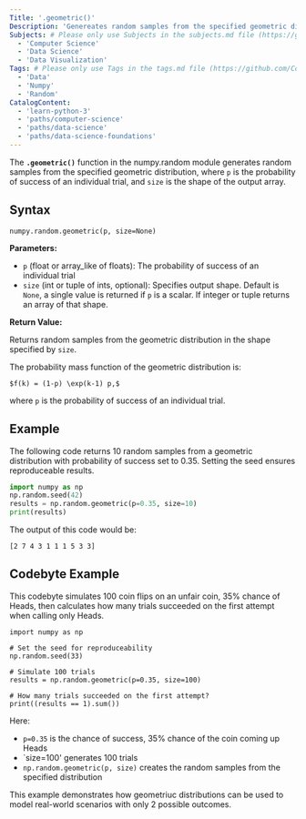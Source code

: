 ```yaml
---
Title: '.geometric()'
Description: 'Genereates random samples from the specified geometric distribution.'
Subjects: # Please only use Subjects in the subjects.md file (https://github.com/Codecademy/docs/blob/main/documentation/subjects.md). If that list feels insufficient, feel free to create a new Subject and add it to subjects.md in your PR!
  - 'Computer Science'
  - 'Data Science'
  - 'Data Visualization'
Tags: # Please only use Tags in the tags.md file (https://github.com/Codecademy/docs/blob/main/documentation/tags.md). If that list feels insufficient, feel free to create a new Tag and add it to tags.md in your PR!
  - 'Data'
  - 'Numpy'
  - 'Random'
CatalogContent:
  - 'learn-python-3'
  - 'paths/computer-science'
  - 'paths/data-science'
  - 'paths/data-science-foundations'
---
```


The **`.geometric()`** function in the numpy.random module generates random samples from the specified geometric distribution, where `p` is the probability of success of an individual trial, and `size` is the shape of the output array.

## Syntax

```pseudo
numpy.random.geometric(p, size=None)
```

**Parameters:**

- `p` (float or array_like of floats): The probability of success of an individual trial
- `size` (int or tuple of ints, optional): Specifies output shape. Default is `None`, a single value is returned if `p` is a scalar. If integer or tuple returns an array of that shape.

**Return Value:**

Returns random samples from the geometric distribution in the shape specified by `size`.

The probability mass function of the geometric distribution is:

```
$f(k) = (1-p) \exp(k-1) p,$
```

where `p` is the probability of success of an individual trial.

## Example

The following code returns 10 random samples from a geometric distribution with probability of success set to 0.35. Setting the seed ensures reproduceable results.

```py
import numpy as np
np.random.seed(42)
results = np.random.geometric(p=0.35, size=10)
print(results)
```

The output of this code would be:

```shell
[2 7 4 3 1 1 1 5 3 3]
```

## Codebyte Example

This codebyte simulates 100 coin flips on an unfair coin, 35% chance of Heads, then calculates how many trials succeeded on the first attempt when calling only Heads.

```codebyte/python
import numpy as np

# Set the seed for reproduceability
np.random.seed(33)

# Simulate 100 trials
results = np.random.geometric(p=0.35, size=100)

# How many trials succeeded on the first attempt?
print((results == 1).sum())
```

Here:

- `p=0.35` is the chance of success, 35% chance of the coin coming up Heads
- `size=100' generates 100 trials
- `np.random.geometric(p, size)` creates the random samples from the specified distribution

This example demonstrates how geometriuc distributions can be used to model real-world scenarios with only 2 possible outcomes.

